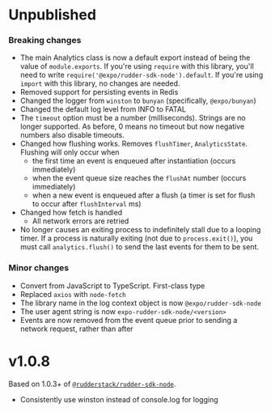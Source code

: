 Unpublished
==========================

### Breaking changes

* The main Analytics class is now a default export instead of being the value of `module.exports`. If you're using `require` with this library, you'll need to write `require('@expo/rudder-sdk-node').default`. If you're using `import` with this library, no changes are needed.
* Removed support for persisting events in Redis
* Changed the logger from `winston` to `bunyan` (specifically, `@expo/bunyan`)
* Changed the default log level from INFO to FATAL
* The `timeout` option must be a number (milliseconds). Strings are no longer supported. As before, 0 means no timeout but now negative numbers also disable timeouts.
* Changed how flushing works. Removes `flushTimer`, `AnalyticsState`. Flushing will only occur when
    * the first time an event is enqueued after instantiation (occurs immediately)
    * when the event queue size reaches the `flushAt` number (occurs immediately)
    * when a new event is enqueued after a flush (a timer is set for flush to occur after `flushInterval` ms)
* Changed how fetch is handled
    * All network errors are retried
* No longer causes an exiting process to indefinitely stall due to a looping timer. If a process is naturally exiting (not due to `process.exit()`), you must call `analytics.flush()` to send the last events for them to be sent.

### Minor changes

* Convert from JavaScript to TypeScript. First-class type 
* Replaced `axios` with `node-fetch`
* The library name in the log context object is now `@expo/rudder-sdk-node`
* The user agent string is now `expo-rudder-sdk-node/<version>`
* Events are now removed from the event queue prior to sending a network request, rather than after

v1.0.8
==========================

Based on 1.0.3+ of [`@rudderstack/rudder-sdk-node`](https://github.com/rudderlabs/rudder-sdk-node/commit/8060ec7303df24491664686f6cf2620a2436797f).

* Consistently use winston instead of console.log for logging
